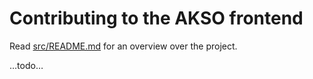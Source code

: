 # Contributing to the AKSO frontend
Read [src/README.md](./src/README.md) for an overview over the project.

…todo…
